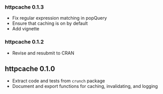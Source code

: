 ### httpcache 0.1.3

* Fix regular expression matching in popQuery
* Ensure that caching is on by default
* Add vignette

### httpcache 0.1.2

* Revise and resubmit to CRAN

## httpcache 0.1.0

* Extract code and tests from `crunch` package
* Document and export functions for caching, invalidating, and logging

